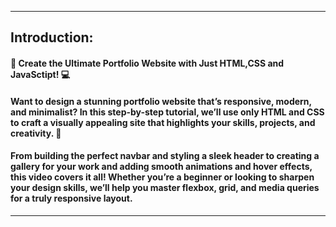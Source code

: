 


---
## Introduction: 

#### 🎥 Create the Ultimate Portfolio Website with Just HTML,CSS and JavaSctipt! 💻

#### Want to design a stunning portfolio website that’s responsive, modern, and minimalist? In this step-by-step tutorial, we’ll use only HTML and CSS to craft a visually appealing site that highlights your skills, projects, and creativity. 🌟

#### From building the perfect navbar and styling a sleek header to creating a gallery for your work and adding smooth animations and hover effects, this video covers it all! Whether you’re a beginner or looking to sharpen your design skills, we’ll help you master flexbox, grid, and media queries for a truly responsive layout.


---

